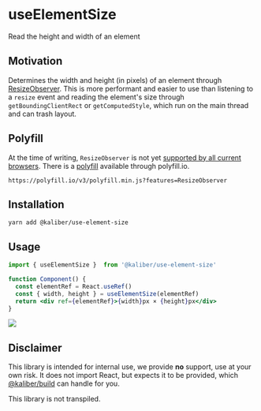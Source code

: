 # useElementSize
Read the height and width of an element

## Motivation
Determines the width and height (in pixels) of an element through [ResizeObserver](https://developer.mozilla.org/en-US/docs/Web/API/ResizeObserver). This is more performant and easier to use than listening to a `resize` event and reading the element's size through `getBoundingClientRect` or `getComputedStyle`, which run on the main thread and can trash layout.

## Polyfill
At the time of writing, `ResizeObserver` is not yet [supported by all current browsers](https://developer.mozilla.org/en-US/docs/Web/API/ResizeObserver#Browser_compatibility). There is a [polyfill](https://www.npmjs.com/package/resize-observer-polyfill) available through polyfill.io.

```
https://polyfill.io/v3/polyfill.min.js?features=ResizeObserver
```

## Installation

```
yarn add @kaliber/use-element-size
```

## Usage
```jsx
import { useElementSize }  from '@kaliber/use-element-size'

function Component() {
  const elementRef = React.useRef()
  const { width, height } = useElementSize(elementRef)
  return <div ref={elementRef}>{width}px × {height}px</div>
}
```

![](https://media.giphy.com/media/GFFZmiHkm6h9u/source.gif)

## Disclaimer
This library is intended for internal use, we provide __no__ support, use at your own risk. It does not import React, but expects it to be provided, which [@kaliber/build](https://kaliberjs.github.io/build/) can handle for you.

This library is not transpiled.